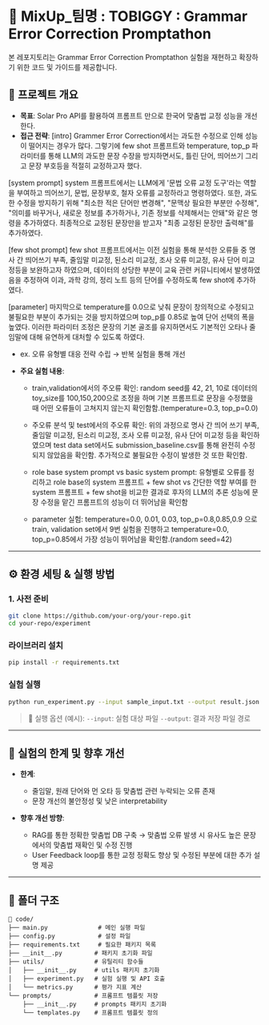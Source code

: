 # 🧪 MixUp_팀명 : TOBIGGY : Grammar Error Correction Promptathon

본 레포지토리는 Grammar Error Correction Promptathon  실험을 재현하고 확장하기 위한 코드 및 가이드를 제공합니다.


## 📌 프로젝트 개요

* **목표**: Solar Pro API를 활용하여 프롬프트 만으로 한국어 맞춤법 교정 성능을 개선한다. 
* **접근 전략**: 
[intro]
  Grammer Error Correction에서는 과도한 수정으로 인해 성능이 떨어지는 경우가 많다. 그렇기에 few shot 프롬프트와 temperature, top_p 파라미터를 통해 LLM의 
과도한 문장 수장을 방지하면서도, 틀린 단어, 띄어쓰기 그리고 문장 부호등을 적절히 교정하고자 했다. 

[system prompt]
  system 프롬프트에서는 LLM에게 '문법 오류 교정 도구'라는 역할을 부여하고 띄어쓰기, 문법, 문장부호, 철자 오류를 교정하라고 명령하였다. 또한, 과도한 수정을
방지하기 위해 "최소한 적은 단어만 변경해", "문맥상 필요한 부분만 수정해", "의미를 바꾸거나, 새로운 정보를 추가하거나, 기존 정보를 삭제해서는 안돼"와 같은 
명령을 추가하였다. 최종적으로 교정된 문장만을 받고자 "최종 교정된 문장만 출력해"를 추가하였다. 

[few shot prompt]
  few shot 프롬프트에서는 이전 실험을 통해 분석한 오류들 중 명사 간 띄어쓰기 부족, 줄임말 미교정, 된소리 미교정,  조사 오류 미교정, 유사 단어 미교정등을 
보완하고자 하였으며, 데이터의 상당한 부분이 교육 관련 커뮤니티에서 발생하였음을 추정하여 이과, 과학 강의, 정리 노트 등의 단어를 수정하도록 few shot에 추가하였다. 

[parameter]
  마지막으로 temperature를 0.0으로 낮춰 문장이 창의적으로 수정되고 불필요한 부분이 추가되는 것을 방지하였으며 top_p를 0.85로 높여 단어 선택의 폭을 높였다.
이러한 파라미터 조정은 문장의 기본 골조를 유지하면서도 기본적인 오타나 줄임말에 대해 유연하게 대처할 수 있도록 하였다. 


  * ex. 오류 유형별 대응 전략 수립 → 반복 실험을 통해 개선
* **주요 실험 내용**:

  * train,validation에서의 주오류 확인:
  random seed를 42, 21, 10로 데이터의 toy_size를 100,150,200으로 조정을 하며 기본 프롬프트로 문장을 수정했을 때 어떤 오류들이 고쳐지지 않는지 확인함함.(temperature=0.3, top_p=0.0)

  * 주오류 분석 및 test에서의 주오류 확인:
  위의 과정으로 명사 간 띄어 쓰기 부족, 줄임말 미교정, 된소리 미교정, 조사 오류 미교정, 유사 단어 미교정 등을 확인하였으며 test data set에서도 submission_baseline.csv를 통해 완전히 수정되지 않았음을 확인함. 추가적으로 불필요한 수정이 발생한 것 또한 확인함. 

  * role base system prompt vs basic system prompt:
   유형별로 오류를 정리하고 role base의 system 프롬프트 + few shot vs 간단한 역할 부여를 한 system 프롬프트 + few shot을 비교한 결과로 후자의 LLM의 추론 성능에 문장 수정을 맡긴 프롬프트의 성능이 더 뛰어남을 확인함

  * parameter 실험:
   temperature=0.0, 0.01, 0.03, top_p=0.8,0.85,0.9 으로 train, validation set에서 9번 실험을 진행하고 temperature=0.0, top_p=0.85에서 가장 성능이 뛰어남을 확인함.(random seed=42)
---

## ⚙️ 환경 세팅 & 실행 방법

### 1. 사전 준비 

```bash
git clone https://github.com/your-org/your-repo.git
cd your-repo/experiment
```

### 라이브러리 설치

```bash
pip install -r requirements.txt
```

### 실험 실행

```bash
python run_experiment.py --input sample_input.txt --output result.json
```

> 📎 실행 옵션 (예시):
> `--input`: 실험 대상 파일
> `--output`: 결과 저장 파일 경로

---


## 🚧 실험의 한계 및 향후 개선

* **한계**:

  * 줄임말, 원래 단어와 먼 오타 등 맞춤법 관련 누락되는 오류 존재
  * 문장 개선의 불안정성 및 낮은 interpretability
* **향후 개선 방향**:

  * RAG를 통한 정확한 맞춤법 DB 구축 → 맞춤법 오류 발생 시 유사도 높은 문장에서의 맞춤법 재확인 및 수정 진행
  * User Feedback loop를 통한 교정 정확도 향상 및 수정된 부분에 대한 추가 설명 제공

---

## 📂 폴더 구조

```
📁 code/
├── main.py              # 메인 실행 파일
├── config.py            # 설정 파일
├── requirements.txt     # 필요한 패키지 목록
├── __init__.py         # 패키지 초기화 파일
├── utils/              # 유틸리티 함수들
│   ├── __init__.py     # utils 패키지 초기화
│   ├── experiment.py   # 실험 실행 및 API 호출
│   └── metrics.py      # 평가 지표 계산
└── prompts/            # 프롬프트 템플릿 저장
    ├── __init__.py     # prompts 패키지 초기화
    └── templates.py    # 프롬프트 템플릿 정의
```
